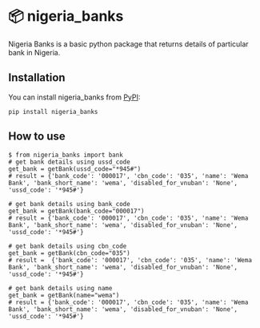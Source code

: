 📦 nigeria_banks 
=======================

Nigeria Banks is a basic python package that returns details of particular bank in Nigeria.

## Installation

You can install nigeria_banks from [PyPI](https://pypi.org/project/nigeria_banks/):

    pip install nigeria_banks



## How to use

    $ from nigeria_banks import bank
    # get bank details using ussd_code
    get_bank = getBank(ussd_code="*945#")
    # result = {'bank_code': '000017', 'cbn_code': '035', 'name': 'Wema Bank', 'bank_short_name': 'wema', 'disabled_for_vnuban': 'None', 'ussd_code': '*945#'}

    # get bank details using bank_code
    get_bank = getBank(bank_code="000017")
    # result = {'bank_code': '000017', 'cbn_code': '035', 'name': 'Wema Bank', 'bank_short_name': 'wema', 'disabled_for_vnuban': 'None', 'ussd_code': '*945#'}

    # get bank details using cbn_code
    get_bank = getBank(cbn_code="035")
    # result =  {'bank_code': '000017', 'cbn_code': '035', 'name': 'Wema Bank', 'bank_short_name': 'wema', 'disabled_for_vnuban': 'None', 'ussd_code': '*945#'}

    # get bank details using name
    get_bank = getBank(name="wema")
    # result = {'bank_code': '000017', 'cbn_code': '035', 'name': 'Wema Bank', 'bank_short_name': 'wema', 'disabled_for_vnuban': 'None', 'ussd_code': '*945#'}

     

